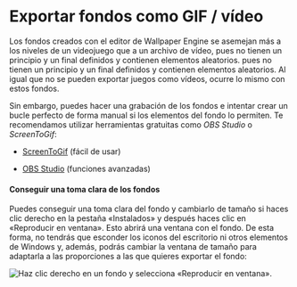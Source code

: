 # Exportar fondos como GIF / vídeo

Los fondos creados con el editor de Wallpaper Engine se asemejan más a los niveles de un videojuego que a un archivo de vídeo, pues no tienen un principio y un final definidos y contienen elementos aleatorios. pues no tienen un principio y un final definidos y contienen elementos aleatorios. Al igual que no se pueden exportar juegos como vídeos, ocurre lo mismo con estos fondos.

Sin embargo, puedes hacer una grabación de los fondos e intentar crear un bucle perfecto de forma manual si los elementos del fondo lo permiten. Te recomendamos utilizar herramientas gratuitas como *OBS Studio* o *ScreenToGif*:

* [ScreenToGif](https://www.screentogif.com/) (fácil de usar)

* [OBS Studio](https://obsproject.com/) (funciones avanzadas)

#### Conseguir una toma clara de los fondos

Puedes conseguir una toma clara del fondo y cambiarlo de tamaño si haces clic derecho en la pestaña «Instalados» y después haces clic en «Reproducir en ventana». Esto abrirá una ventana con el fondo. De esta forma, no tendrás que esconder los iconos del escritorio ni otros elementos de Windows y, además, podrás cambiar la ventana de tamaño para adaptarla a las proporciones a las que quieres exportar el fondo:

![Haz clic derecho en un fondo y selecciona «Reproducir en ventana».](./playinwindow.gif)